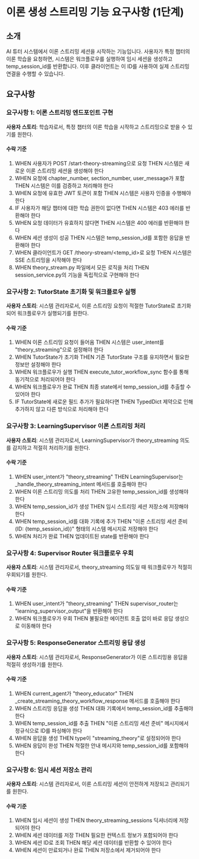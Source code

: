 # 이론 생성 스트리밍 기능 요구사항 (1단계)

## 소개

AI 튜터 시스템에서 이론 스트리밍 세션을 시작하는 기능입니다. 사용자가 특정 챕터의 이론 학습을 요청하면, 시스템은 워크플로우를 실행하여 임시 세션을 생성하고 temp_session_id를 반환합니다. 이후 클라이언트는 이 ID를 사용하여 실제 스트리밍 연결을 수행할 수 있습니다.

## 요구사항

### 요구사항 1: 이론 스트리밍 엔드포인트 구현

**사용자 스토리**: 학습자로서, 특정 챕터의 이론 학습을 시작하고 스트리밍으로 받을 수 있기를 원한다.

#### 수락 기준
1. WHEN 사용자가 POST /start-theory-streaming으로 요청 THEN 시스템은 새로운 이론 스트리밍 세션을 생성해야 한다
2. WHEN 요청에 chapter_number, section_number, user_message가 포함 THEN 시스템은 이를 검증하고 처리해야 한다
3. WHEN 요청에 유효한 JWT 토큰이 포함 THEN 시스템은 사용자 인증을 수행해야 한다
4. IF 사용자가 해당 챕터에 대한 학습 권한이 없다면 THEN 시스템은 403 에러를 반환해야 한다
5. WHEN 요청 데이터가 유효하지 않다면 THEN 시스템은 400 에러를 반환해야 한다
6. WHEN 세션 생성이 성공 THEN 시스템은 temp_session_id를 포함한 응답을 반환해야 한다
7. WHEN 클라이언트가 GET /theory-stream/<temp_id>로 요청 THEN 시스템은 SSE 스트리밍을 시작해야 한다
8. WHEN theory_stream.py 파일에서 모든 로직을 처리 THEN session_service.py의 기능을 독립적으로 구현해야 한다

### 요구사항 2: TutorState 초기화 및 워크플로우 실행

**사용자 스토리**: 시스템 관리자로서, 이론 스트리밍 요청이 적절한 TutorState로 초기화되어 워크플로우가 실행되기를 원한다.

#### 수락 기준
1. WHEN 이론 스트리밍 요청이 들어옴 THEN 시스템은 user_intent를 "theory_streaming"으로 설정해야 한다
2. WHEN TutorState가 초기화 THEN 기존 TutorState 구조를 유지하면서 필요한 정보만 설정해야 한다
3. WHEN 워크플로우가 실행 THEN execute_tutor_workflow_sync 함수를 통해 동기적으로 처리되어야 한다
4. WHEN 워크플로우가 완료 THEN 최종 state에서 temp_session_id를 추출할 수 있어야 한다
5. IF TutorState에 새로운 필드 추가가 필요하다면 THEN TypedDict 제약으로 인해 추가하지 않고 다른 방식으로 처리해야 한다

### 요구사항 3: LearningSupervisor 이론 스트리밍 처리

**사용자 스토리**: 시스템 관리자로서, LearningSupervisor가 theory_streaming 의도를 감지하고 적절히 처리하기를 원한다.

#### 수락 기준
1. WHEN user_intent가 "theory_streaming" THEN LearningSupervisor는 _handle_theory_streaming_intent 메서드를 호출해야 한다
2. WHEN 이론 스트리밍 의도를 처리 THEN 고유한 temp_session_id를 생성해야 한다
3. WHEN temp_session_id가 생성 THEN 임시 스트리밍 세션 저장소에 저장해야 한다
4. WHEN temp_session_id를 대화 기록에 추가 THEN "이론 스트리밍 세션 준비 (ID: {temp_session_id})" 형태의 시스템 메시지로 저장해야 한다
5. WHEN 처리가 완료 THEN 업데이트된 state를 반환해야 한다

### 요구사항 4: Supervisor Router 워크플로우 우회

**사용자 스토리**: 시스템 관리자로서, theory_streaming 의도일 때 워크플로우가 적절히 우회되기를 원한다.

#### 수락 기준
1. WHEN user_intent가 "theory_streaming" THEN supervisor_router는 "learning_supervisor_output"을 반환해야 한다
2. WHEN 워크플로우가 우회 THEN 불필요한 에이전트 호출 없이 바로 응답 생성으로 이동해야 한다

### 요구사항 5: ResponseGenerator 스트리밍 응답 생성

**사용자 스토리**: 시스템 관리자로서, ResponseGenerator가 이론 스트리밍용 응답을 적절히 생성하기를 원한다.

#### 수락 기준
1. WHEN current_agent가 "theory_educator" THEN _create_streaming_theory_workflow_response 메서드를 호출해야 한다
2. WHEN 스트리밍 응답을 생성 THEN 대화 기록에서 temp_session_id를 추출해야 한다
3. WHEN temp_session_id를 추출 THEN "이론 스트리밍 세션 준비" 메시지에서 정규식으로 ID를 파싱해야 한다
4. WHEN 응답을 생성 THEN type이 "streaming_theory"로 설정되어야 한다
5. WHEN 응답이 완성 THEN 적절한 안내 메시지와 temp_session_id를 포함해야 한다

### 요구사항 6: 임시 세션 저장소 관리

**사용자 스토리**: 시스템 관리자로서, 이론 스트리밍 세션이 안전하게 저장되고 관리되기를 원한다.

#### 수락 기준
1. WHEN 임시 세션이 생성 THEN theory_streaming_sessions 딕셔너리에 저장되어야 한다
2. WHEN 세션 데이터를 저장 THEN 필요한 컨텍스트 정보가 포함되어야 한다
3. WHEN 세션 ID로 조회 THEN 해당 세션 데이터를 반환할 수 있어야 한다
4. WHEN 세션이 만료되거나 완료 THEN 저장소에서 제거되어야 한다